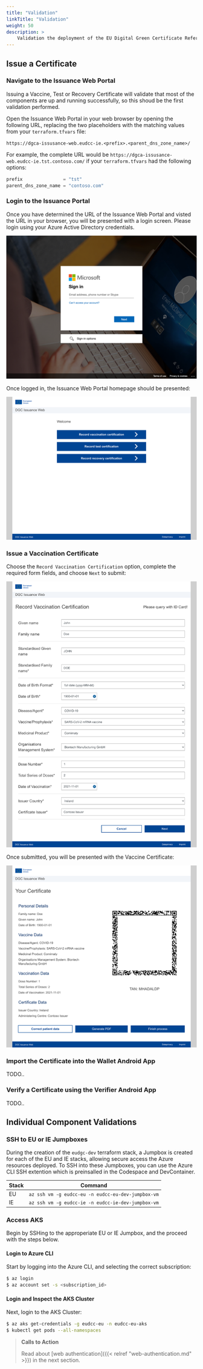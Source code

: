 ```yaml
---
title: "Validation"
linkTitle: "Validation"
weight: 50
description: >
    Validation the deployment of the EU Digital Green Certificate Reference Architecture
---
```


## Issue a Certificate

### Navigate to the Issuance Web Portal

Issuing a Vaccine, Test or Recovery Certificate will validate that most of the components are up and running successfully, so this shoud be the first validation performed.

Open the Issuance Web Portal in your web browser by opening the following URL, replacing the two placeholders with the matching values from your `terraform.tfvars` file:

```
https://dgca-issusance-web.eudcc-ie.<prefix>.<parent_dns_zone_name>/
```

For example, the complete URL would be `https://dgca-issusance-web.eudcc-ie.tst.contoso.com/` if your `terraform.tfvars` had the following options:

```terraform
prefix               = "tst"
parent_dns_zone_name = "contoso.com"
```

### Login to the Issuance Portal

Once you have determined the URL of the Issuance Web Portal and visted the URL in your browser, you will be presented with a login screen. Please login using your Azure Active Directory credentials.

![Issuance Portal Login](/screenshots/login-form.png 'Login Form')

Once logged in, the Issuance Web Portal homepage should be presented:

![Issuance Portal Home](/screenshots/issuance-portal-home.png 'Issuance Portal Home')

### Issue a Vaccination Certificate

Choose the `Record Vaccination Certification` option, complete the required form fields, and choose `Next`  to submit:

![Issuance Portal Form](/screenshots/issuance-portal-form.png 'Issuance Portal Form')

Once submitted, you will be presented with the Vaccine Certificate:

![Issuance Portal Certificate](/screenshots/issuance-portal-certificate.png 'Issuance Portal Certificate')

### Import the Certificate into the Wallet Android App

TODO..

### Verify a Certificate using the Verifier Android App

TODO..

## Individual Component Validations

### SSH to EU or IE Jumpboxes

During the creation of the `eudgc-dev` terraform stack, a Jumpbox is created for each of the EU and IE stacks, allowing secure access the Azure resources deployed. To SSH into these Jumpboxes, you can use the Azure CLI SSH extention which is preinsalled in the Codespace and DevContainer.

| Stack | Command                                            |
| ----- | -------------------------------------------------- |
| EU    | `az ssh vm -g eudcc-eu -n eudcc-eu-dev-jumpbox-vm` |
| IE    | `az ssh vm -g eudcc-ie -n eudcc-ie-dev-jumpbox-vm` |

### Access AKS

Begin by SSHing to the approperiate EU or IE Jumpbox, and the proceed with the steps below.

#### Login to Azure CLI

Start by logging into the Azure CLI, and selecting the correct subscription:

```bash
$ az login
$ az account set -s <subscription_id>
```

#### Login and Inspect the AKS Cluster

Next, login to the AKS Cluster:

```bash
$ az aks get-credentials -g eudcc-eu -n eudcc-eu-aks
$ kubectl get pods --all-namespaces
```

> __Calls to Action__
>
>Read about [web authentication]({{< relref "web-authentication.md" >}}) in the next section.
